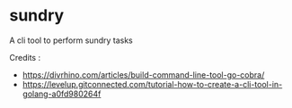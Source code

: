 # sundry
A cli tool to perform sundry tasks

Credits : 
* https://divrhino.com/articles/build-command-line-tool-go-cobra/
* https://levelup.gitconnected.com/tutorial-how-to-create-a-cli-tool-in-golang-a0fd980264f